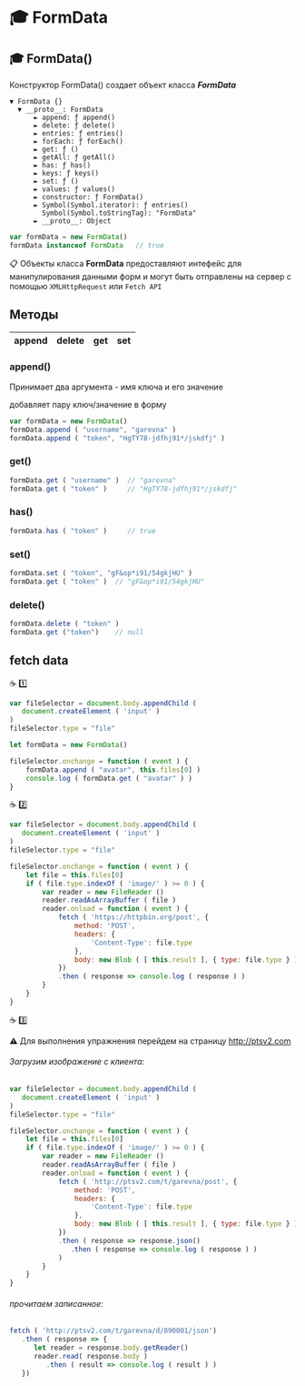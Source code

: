 # :mortar_board: FormData

## :mortar_board: FormData()
Конструктор FormData() создает объект класса **_FormData_**

```console
▼ FormData {}
  ▼ __proto__: FormData
      ► append: ƒ append()
      ► delete: ƒ delete()
      ► entries: ƒ entries()
      ► forEach: ƒ forEach()
      ► get: ƒ ()
      ► getAll: ƒ getAll()
      ► has: ƒ has()
      ► keys: ƒ keys()
      ► set: ƒ ()
      ► values: ƒ values()
      ► constructor: ƒ FormData()
      ► Symbol(Symbol.iterator): ƒ entries()
        Symbol(Symbol.toStringTag): "FormData"
      ► __proto__: Object
```

```javascript
var formData = new FormData()
formData instanceof FormData   // true
```

:clipboard: Объекты класса **FormData** предоставляют интефейс для манипулирования данными форм и могут быть отправлены на сервер с помощью `XMLHttpRequest` или `Fetch API`

## Методы

| append | delete | get | set |
|-|-|-|-|

### append()

Принимает два аргумента - имя ключа и его значение

добавляет пару ключ/значение в форму

```javascript
var formData = new FormData()
formData.append ( "username", "garevna" )
formData.append ( "token", "HgTY78-jdfhj91*/jskdfj" )
```
### get()
```javascript
formData.get ( "username" )  // "garevna"
formData.get ( "token" )     // "HgTY78-jdfhj91*/jskdfj"
```
### has()
```javascript
formData.has ( "token" )     // true
```
### set()
```javascript
formData.set ( "token", "gF&op*i91/54gkjHU" )
formData.get ( "token" )  // "gF&op*i91/54gkjHU"
```
### delete()
```javascript
formData.delete ( "token" )
formData.get ("token")    // null
```
## fetch data

:coffee: :one:

```javascript
var fileSelector = document.body.appendChild (
   document.createElement ( 'input' )
)
fileSelector.type = "file"

let formData = new FormData()

fileSelector.onchange = function ( event ) {
    formData.append ( "avatar", this.files[0] )
    console.log ( formData.get ( "avatar" ) )
}
```
:coffee: :two:

```javascript
var fileSelector = document.body.appendChild (
   document.createElement ( 'input' )
)
fileSelector.type = "file"

fileSelector.onchange = function ( event ) {
    let file = this.files[0]
    if ( file.type.indexOf ( 'image/' ) >= 0 ) {
        var reader = new FileReader ()
        reader.readAsArrayBuffer ( file )
        reader.onload = function ( event ) {
            fetch ( 'https://httpbin.org/post', {
                method: 'POST',
                headers: {
                    'Content-Type': file.type
                },
                body: new Blob ( [ this.result ], { type: file.type } )
            })
            .then ( response => console.log ( response ) )
        }
    }
}
```
:coffee: :three:

:warning: Для выполнения упражнения перейдем на страницу http://ptsv2.com

###### Загрузим изображение с клиента: 
```javascript
var fileSelector = document.body.appendChild (
   document.createElement ( 'input' )
)
fileSelector.type = "file"

fileSelector.onchange = function ( event ) {
    let file = this.files[0]
    if ( file.type.indexOf ( 'image/' ) >= 0 ) {
        var reader = new FileReader ()
        reader.readAsArrayBuffer ( file )
        reader.onload = function ( event ) {
            fetch ( 'http://ptsv2.com/t/garevna/post', {
                method: 'POST',
                headers: {
                    'Content-Type': file.type
                },
                body: new Blob ( [ this.result ], { type: file.type } )
            })
            .then ( response => response.json()
               .then ( response => console.log ( response ) )
            )
        }
    }
}
```
###### прочитаем записанное:
```javascript
fetch ( 'http://ptsv2.com/t/garevna/d/890001/json')
   .then ( response => {
      let reader = response.body.getReader()
      reader.read( response.body )
         .then ( result => console.log ( result ) )
   })
